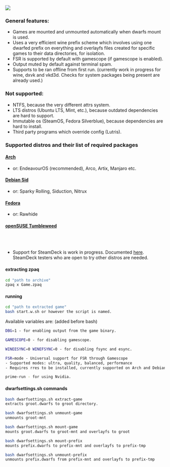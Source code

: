 <img src="https://i.postimg.cc/5yfZCY7b/43534534.png">

### General features:
- Games are mounted and unmounted automatically when dwarfs mount is used.
- Uses a very efficient wine prefix scheme which involves using one dwarfed prefix on everything and overlayfs files created for specific games to their data directories, for isolation.
- FSR is supported by default with gamescope (if gamescope is enabled).
- Output muted by default against terminal spam.
- Supports to be ran offline from first run. (currently work in progress for wine, dxvk and vkd3d. Checks for system packages being present are already used.)

### Not supported:
   - NTFS, because the very different attrs system.
   - LTS distros (Ubuntu LTS, Mint, etc.), because outdated dependencies are hard to support.
   - Immutable os (SteamOS, Fedora Silverblue), because dependencies are hard to install.
   - Third party programs which override config (Lutris).

### Supported distros and their list of required packages

#### [Arch](arch.md)
 - or: EndeavourOS (recommended), Arco, Artix, Manjaro etc.
#### [Debian Sid](debiansid.md)
 - or: Sparky Rolling, Siduction, Nitrux
#### [Fedora](fedora.md)
 - or: Rawhide
#### [openSUSE Tumbleweed](opensuse.md)

<br><br>

- Support for SteamDeck is work in progress. Documented [here](steamdeck.md). SteamDeck testers who are open to try other distros are needed.

#### extracting zpaq
```sh
cd "path to archive"
zpaq x Game.zpaq
``` 

#### running

```sh
cd "path to extracted game"
bash start.w.sh or however the script is named.
```
Available variables are: (added before bash)
```sh
DBG=1 - for enabling output from the game binary.

GAMESCOPE=0 - for disabling gamescope.

WINEESYNC=0 WINEFSYNC=0 - for disabling fsync and esync.

FSR=mode - Universal support for FSR through Gamescope 
- Supported modes: ultra, quality, balanced, performance
- Requires rres to be installed, currently supported on Arch and Debian Sid setup pages.

prime-run - for using Nvidia.
  ```
#### dwarfsettings.sh commands
```sh
bash dwarfsettings.sh extract-game
extracts groot.dwarfs to groot directory.

bash dwarfsettings.sh unmount-game
unmounts groot-mnt

bash dwarfsettings.sh mount-game
mounts groot.dwarfs to groot-mnt and overlayfs to groot

bash dwarfsettings.sh mount-prefix
mounts prefix.dwarfs to prefix-mnt and overlayfs to prefix-tmp

bash dwarfsettings.sh unmount-prefix
unmounts prefix.dwarfs from prefix-mnt and overlayfs to prefix-tmp
```
